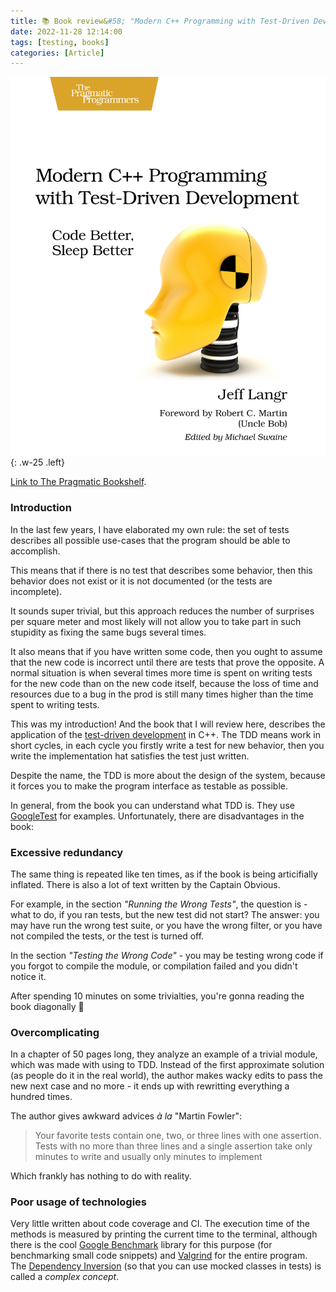 ```yaml
---
title: 📚 Book review&#58; "Modern C++ Programming with Test-Driven Development" (2013)
date: 2022-11-28 12:14:00
tags: [testing, books]
categories: [Article]
---
```


![](/assets/img/posts/2022-11-28/cover.jpg){: .w-25 .left}

[Link to The Pragmatic Bookshelf](https://pragprog.com/titles/lotdd/modern-c-programming-with-test-driven-development/).

### Introduction

In the last few years, I have elaborated my own rule: the set of tests describes all possible use-cases that the program should be able to accomplish.

This means that if there is no test that describes some behavior, then this behavior does not exist or it is not documented (or the tests are incomplete).

It sounds super trivial,
but this approach reduces the number of surprises per square meter and
most likely will not allow you to take part in such stupidity as fixing the same bugs several times.

It also means that if you have written some code,
then you ought to assume that the new code is incorrect until there are tests that prove the opposite.
A normal situation is when several times more time is spent on writing tests for the new code than on the new code itself,
because the loss of time and resources due to a bug in the prod is still many times higher than the time spent to writing tests.

This was my introduction! And the book that I will review here, describes the application of the
[test-driven development](https://en.wikipedia.org/wiki/Test-driven_development) in C++.
The TDD means work in short cycles, in each cycle you firstly write a test for new behavior, then you write the implementation hat satisfies the test just written.

Despite the name, the TDD is more about the design of the system, because it forces you to make the program interface as testable as possible.

In general, from the book you can understand what TDD is. They use [GoogleTest](https://github.com/google/googletest) for examples.
Unfortunately, there are disadvantages in the book:

### Excessive redundancy

The same thing is repeated like ten times, as if the book is being articifially inflated. There is also a lot of text written by the Captain Obvious.

For example, in the section *"Running the Wrong Tests"*, the question is -
what to do, if you ran tests, but the new test did not start?
The answer: you may have run the wrong test suite, or you have the wrong filter, or you have not compiled the tests, or the test is turned off.

In the section *"Testing the Wrong Code"* - you may be testing wrong code if you forgot to compile the module, or compilation failed and you didn't notice it.

After spending 10 minutes on some trivialties, you're gonna reading the book diagonally 😤

### Overcomplicating

In a chapter of 50 pages long, they analyze an example of a trivial module,
which was made with using to TDD.
Instead of the first approximate solution (as people do it in the real world),
the author makes wacky edits to pass the new next case and no more - it ends up with rewritting everything a hundred times.

The author gives awkward advices *à la* "Martin Fowler":
> Your favorite tests contain one, two, or three lines with one assertion.
Tests with no more than three lines and a single assertion take only minutes to write and usually only minutes to implement

Which frankly has nothing to do with reality.

### Poor usage of technologies

Very little written about code coverage and CI.
The execution time of the methods is measured by printing the current time to the terminal,
although there is the cool [Google Benchmark](https://github.com/google/benchmark) library for this purpose
(for benchmarking small code snippets) and [Valgrind](https://en.wikipedia.org/wiki/Valgrind) for the entire program.
The [Dependency Inversion](https://levelup.gitconnected.com/dependency-inversion-principle-in-c-14ec84408201)
(so that you can use mocked classes in tests) is called a *complex concept*.
